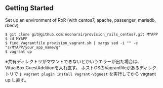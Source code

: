 ## Getting Started

Set up an environment of RoR
(with centos7, apache, passenger, mariadb, rbenv)

```
$ git clone git@github.com:noonarai/provision_rails_centos7.git MYAPP
$ cd MYAPP
$ find Vagrantfile provision_vagrant.sh | xargs sed -i "" -e "s/MYAPP/your_app_name/g"
$ vagrant up
```

※共有ディレクトリがマウントできないとかいうエラーが出た場合は、VitualBox GuestAdditionを入れ直す。
ホストOSのVagrantfileがあるディレクトリで
`$ vagrant plugin install vagrant-vbguest`
を実行してから vagrant up し直す。
